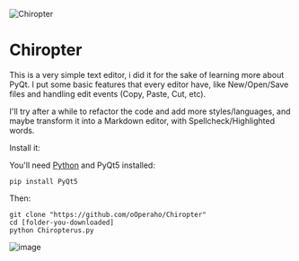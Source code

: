 ![Chiropter](https://user-images.githubusercontent.com/61850743/157271340-1972a9bf-f5bf-403f-8b1c-726ab699377d.png)

# Chiropter

This is a very simple text editor, i did it for the sake of learning more about PyQt. I put some basic features that every editor have, like New/Open/Save files and handling edit events (Copy, Paste, Cut, etc).

I'll try after a while to refactor the code and add more styles/languages, and maybe transform it into a Markdown editor, with Spellcheck/Highlighted words.

Install it:

You'll need [Python](https://www.python.org/downloads/) and PyQt5 installed:
```
pip install PyQt5
```
Then:
```
git clone "https://github.com/oOperaho/Chiropter"
cd [folder-you-downloaded]
python Chiropterus.py
```
![image](https://user-images.githubusercontent.com/61850743/157149507-37e0fd34-5582-4f16-84bf-2945fd359ebc.png)
